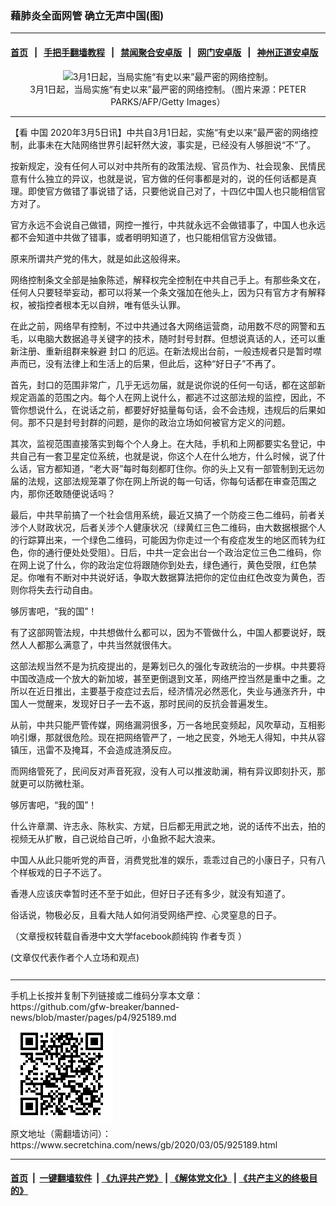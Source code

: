 ### 藉肺炎全面网管 确立无声中国(图)
------------------------

#### [首页](https://github.com/gfw-breaker/banned-news/blob/master/README.md) &nbsp;&nbsp;|&nbsp;&nbsp; [手把手翻墙教程](https://github.com/gfw-breaker/guides/wiki) &nbsp;&nbsp;|&nbsp;&nbsp; [禁闻聚合安卓版](https://github.com/gfw-breaker/bn-android) &nbsp;&nbsp;|&nbsp;&nbsp; [网门安卓版](https://github.com/oGate2/oGate) &nbsp;&nbsp;|&nbsp;&nbsp; [神州正道安卓版](https://github.com/SzzdOgate/update) 



<div class="article_right" style="fone-color:#000">
 <p style="text-align:center">
  <img alt="3月1日起，当局实施“有史以来”最严密的网络控制。" src="http://img2.secretchina.com/pic/2019/10-19/p2543682a925150129-ss.jpg" style="height:337px; width:600px"/>
  <br>
   3月1日起，当局实施“有史以来”最严密的网络控制。（图片来源：PETER PARKS/AFP/Getty Images）
   <span id="hideid" name="hideid" style="color:red;display:none;">
    <span href="https://www.secretchina.com">
    </span>
   </span>
  </br>
 </p>
 <div id="txt-mid1-t21-2017">
  

---


  </div>
 </div>
 <p>
  【看
  <span href="https://www.secretchina.com" target="_blank">
   中国
  </span>
  2020年3月5日讯】中共自3月1日起，实施“有史以来”最严密的网络控制，此事未在大陆网络世界引起轩然大波，事实是，已经没有人够胆说“不”了。
  <span id="hideid" name="hideid" style="color:red;display:none;">
   <span href="https://www.secretchina.com">
   </span>
  </span>
 </p>
 <p>
  按新规定，没有任何人可以对中共所有的政策法规、官员作为、社会现象、民情民意有什么独立的异议，也就是说，官方做的任何事都是对的，说的任何话都是真理。即使官方做错了事说错了话，只要他说自己对了，十四亿中国人也只能相信官方对了。
 </p>
 <p>
  官方永远不会说自己做错，网控一推行，中共就永远不会做错事了，中国人也永远都不会知道中共做了错事，或者明明知道了，也只能相信官方没做错。
 </p>
 <p>
  原来所谓共产党的伟大，就是如此这般得来。
 </p>
 <p>
  网络控制条文全部是抽象陈述，解释权完全控制在中共自己手上。有那些条文在，任何人只要轻举妄动，都可以将某一个条文强加在他头上，因为只有官方才有解释权，被指控者根本无以自辨，唯有低头认罪。
 </p>
 <p>
  在此之前，网络早有控制，不过中共通过各大网络运营商，动用数不尽的网警和五毛，以电脑大数据追寻关键字的技术，随时封号封群。但想说真话的人，还可以重新注册、重新组群来躲避
  <span href="https://www.secretchina.com/news/gb/tag/封口" target="_blank">
   封口
  </span>
  的厄运。在新法规出台前，一般违规者只是暂时噤声而已，没有法律上和生活上的后果，但此后，这种“好日子”不再了。
 </p>
 <p>
  首先，封口的范围非常广，几乎无远勿届，就是说你说的任何一句话，都在这部新规定涵盖的范围之内。每个人在网上说什么，都逃不过这部法规的监控，因此，不管你想说什么，在说话之前，都要好好掂量每句话，会不会违规，违规后的后果如何。那不只是封号封群的问题，是你的政治立场如何被官方定义的问题。
 </p>
 <p>
  其次，监视范围直接落实到每个个人身上。在大陆，手机和上网都要实名登记，中共自己有一套卫星定位系统，也就是说，你这个人在什么地方，什么时候，说了什么话，官方都知道，“老大哥”每时每刻都盯住你。你的头上又有一部管制到无远勿届的法规，这部法规笼罩了你在网上所说的每一句话，你每句话都在审查范围之内，那你还敢随便说话吗？
 </p>
 <p>
  最后，中共早前搞了一个社会信用系统，最近又搞了一个防疫三色二维码，前者关涉个人财政状况，后者关涉个人健康状况（绿黄红三色二维码，由大数据根据个人的行踪算出来，一个绿色二维码，可能因为你走过一个有疫症发生的地区而转为红色，你的通行便处处受阻）。日后，中共一定会出台一个政治定位三色二维码，你在网上说了什么，你的政治定位将跟随你到处去，绿色通行，黄色受限，红色禁足。你唯有不断对中共说好话，争取大数据算法把你的定位由红色改变为黄色，否则你将失去行动自由。
 </p>
 <p>
  够厉害吧，“我的国”！
 </p>
 <p>
  有了这部网管法规，中共想做什么都可以，因为不管做什么，中国人都要说好，既然人人都那么满意了，中共当然就很伟大。
 </p>
 <center>
  <div style="max-width: 632px;height:180px; display: none; text-align: center; margin: 0 auto; overflow: hidden;overflow-x: hidden;">
   <div id="taboola-midarticle-thumbnails" style="max-width: 632px;height:180px;overflow: hidden;overflow-x: hidden;">
   </div>
  </div>
  <div>
   <ins class="adsbygoogle" data-ad-client="ca-pub-1276641434651360" data-ad-format="fluid" data-ad-layout="in-article" data-ad-slot="5164544770" style="display:block; text-align:center;">
   </ins>
  </div>
 </center>
 <p>
  这部法规当然不是为抗疫提出的，是筹划已久的强化专政统治的一步棋。中共要将中国改造成一个放大的新加坡，甚至更倒退到文革，网络严控当然是重中之重。之所以在近日推出，主要基于疫症过去后，经济情况必然恶化，失业与通涨齐升，中国人一觉醒来，发现好日子一去不返，那时民间的反抗会普遍发生。
 </p>
 <p>
  从前，中共只能严管传媒，网络漏洞很多，万一各地民变频起，风吹草动，互相影响引爆，那就很危险。现在把网络管严了，一地之民变，外地无人得知，中共从容镇压，迅雷不及掩耳，不会造成涟漪反应。
 </p>
 <p>
  而网络管死了，民间反对声音死寂，没有人可以推波助澜，稍有异议即刻扑灭，那就更可以防微杜渐。
 </p>
 <p>
  够厉害吧，“我的国”！
 </p>
 <p>
  什么许章灁、许志永、陈秋实、方斌，日后都无用武之地，说的话传不出去，拍的视频无从扩散，自己说给自己听，小鱼掀不起大浪来。
 </p>
 <p>
  中国人从此只能听党的声音，消费党批准的娱乐，乖乖过自己的小康日子，只有八个样板戏的日子不远了。
 </p>
 <p>
  香港人应该庆幸暂时还不至于如此，但好日子还有多少，就没有知道了。
 </p>
 <p>
  俗话说，物极必反，且看大陆人如何消受网络严控、心灵窒息的日子。
 </p>
 <p>
  （文章授权转载自香港中文大学facebook颜纯钩
  <span href="https://www.facebook.com/nganshunkau/posts/2846380168764092" target="_blank">
   作者专页
  </span>
  ）
 </p>
 (文章仅代表作者个人立场和观点)
 <center>
  <div>
   <div id="txt-mid2-t22-2017" style="display: block;  max-height: 351px;  overflow: hidden;">
    <div id="SC-21xxx">
    </div>
    <ins class="adsbygoogle" data-ad-client="ca-pub-1276641434651360" data-ad-format="auto" data-ad-slot="4301710469" data-full-width-responsive="true" style="display:block">
    </ins>
   </div>
  </div>
 </center>
 <div style="padding-top:12px;">
 </div>
</div>

<hr/>
手机上长按并复制下列链接或二维码分享本文章：<br/>
https://github.com/gfw-breaker/banned-news/blob/master/pages/p4/925189.md <br/>
<a href='https://github.com/gfw-breaker/banned-news/blob/master/pages/p4/925189.md'><img src='https://github.com/gfw-breaker/banned-news/blob/master/pages/p4/925189.md.png'/></a> <br/>
原文地址（需翻墙访问）：https://www.secretchina.com/news/gb/2020/03/05/925189.html


------------------------
#### [首页](https://github.com/gfw-breaker/banned-news/blob/master/README.md) &nbsp;|&nbsp; [一键翻墙软件](https://github.com/gfw-breaker/nogfw/blob/master/README.md) &nbsp;| [《九评共产党》](https://github.com/gfw-breaker/9ping.md/blob/master/README.md#九评之一评共产党是什么) | [《解体党文化》](https://github.com/gfw-breaker/jtdwh.md/blob/master/README.md) | [《共产主义的终极目的》](https://github.com/gfw-breaker/gczydzjmd.md/blob/master/README.md)


<img src='http://gfw-breaker.win/banned-news/pages/p4/925189.md' width='0px' height='0px'/>